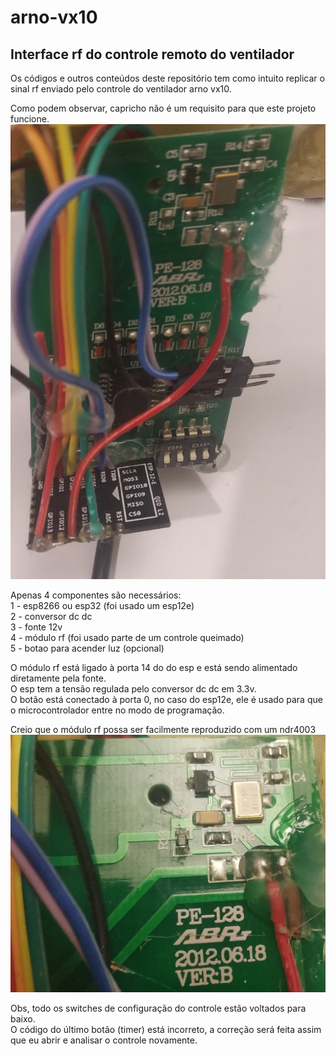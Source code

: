 # arno-vx10
## Interface rf do controle remoto do ventilador

Os códigos e outros conteúdos deste repositório tem como intuito replicar o sinal rf enviado pelo controle do ventilador arno vx10.  

Como podem observar, capricho não é um requisito para que este projeto funcione.  
![controle com esp12e](./imgs/controle1.jpg)

Apenas 4 componentes são necessários:  
1 - esp8266 ou esp32 (foi usado um esp12e)  
2 - conversor dc dc  
3 - fonte 12v  
4 - módulo rf (foi usado parte de um controle queimado)  
5 - botao para acender luz (opcional)  

O módulo rf está ligado à porta 14 do do esp e está sendo alimentado diretamente pela fonte.  
O esp tem a tensão regulada pelo conversor dc dc em 3.3v.  
O botão está conectado à porta 0, no caso do esp12e, ele é usado para que o microcontrolador entre no modo de programação.  

Creio que o módulo rf possa ser facilmente reproduzido com um ndr4003  
![controle rf](./imgs/controle2.jpg)  

Obs, todo os switches de configuração do controle estão voltados para baixo.  
O código do último botão (timer) está incorreto, a correção será feita assim que eu abrir e analisar o controle novamente.
